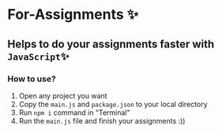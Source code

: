 # For-Assignments ✨

## Helps to do your assignments faster with `JavaScript`✨

### How to use?

1) Open any project you want
2) Copy the `main.js` and `package.json` to your local directory
3) Run `npm i` command in "Terminal"
4) Run the `main.js` file and finish your assignments :))
